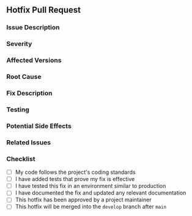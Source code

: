 ## Hotfix Pull Request

### Issue Description
<!-- A clear and concise description of the critical issue being fixed -->

### Severity
<!-- How severe is this issue? (e.g., Critical, High, Medium) -->

### Affected Versions
<!-- Which versions of the application are affected by this issue? -->

### Root Cause
<!-- What caused this issue? -->

### Fix Description
<!-- A detailed description of the fix -->

### Testing
<!-- Describe the testing performed to verify this hotfix -->

### Potential Side Effects
<!-- Are there any potential side effects or risks associated with this fix? -->

### Related Issues
<!-- Link to any related issues, e.g., "Fixes #123" -->

### Checklist
- [ ] My code follows the project's coding standards
- [ ] I have added tests that prove my fix is effective
- [ ] I have tested this fix in an environment similar to production
- [ ] I have documented the fix and updated any relevant documentation
- [ ] This hotfix has been approved by a project maintainer
- [ ] This hotfix will be merged into the `develop` branch after `main`

